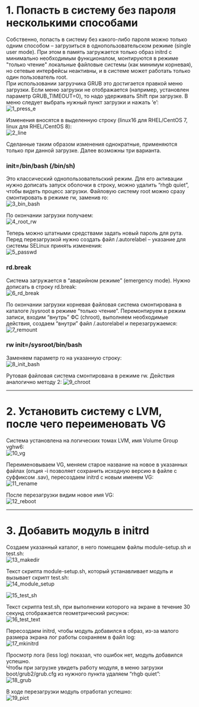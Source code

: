 # **1. Попасть в систему без пароля несколькими способами** #

Собственно, попасть в систему без какого-либо пароля можно только одним способом – загрузиться в однопользовательском режиме (single user mode). При этом в память загружается только образ initrd с минимально необходимым функционалом, монтируются в режиме "только чтение" локальные файловые системы (как минимум корневая), но сетевые интерфейсы неактивны, и в системе может работать только один пользователь root.  
При использовании загрузчика GRUB это достигается правкой меню загрузки. Если меню загрузки не отображается (например, установлен параметр GRUB_TIMEOUT=0), то надо удерживать Shift при загрузке. В меню следует выбрать нужный пункт загрузки и нажать ‘e’:  
![1_press_e](./img/1_press_e.png)


Изменения вносятся в выделенную строку (linux16 для RHEL/CentOS 7, linux для RHEL/CentOS 8):  
![2_line](./img/2_line.png)


Сделанные таким образом изменения однократные, применяются только при данной загрузке. Далее возможны три варианта.
  
  
  
### **init=/bin/bash (/bin/sh)** ###
Это классический однопользовательский режим. Для его активации нужно дописать запуск оболочки в строку, можно удалить “rhgb quiet”, чтобы видеть процесс загрузки. Файловую систему root можно сразу смонтировать в режиме rw, заменив ro:  
![3_bin_bash](./img/3_bin_bash.png)


По окончании загрузки получаем:  
![4_root_rw](./img/4_root_rw.png)


Теперь можно штатными средствами задать новый пароль для рута. Перед перезагрузкой нужно создать файл /.autorelabel – указание для системы SELinux принять изменения:  
![5_passwd](./img/5_passwd.png)
  
  
  
### **rd.break** ###
Система загружается в “аварийном режиме” (emergency mode). Нужно дописать в строку rd.break:  
![6_rd_break](./img/6_rd_break.png)


По окончании загрузки корневая файловая система смонтирована в каталоге /sysroot в режиме “только чтение”. Перемонтируем в режим записи, входим “внутрь” ФС (chroot), выполняем необходимые действия, создаем “внутри” файл /.autorelabel и перезагружаемся:  
![7_remount](./img/7_remount.png)



### **rw init=/sysroot/bin/bash** ###
Заменяем параметр ro на указанную строку:  
![8_init_bash](./img/8_init_bash.png)


Рутовая файловая система смонтирована в режиме rw. Действия аналогично методу 2:
![9_chroot](./img/9_chroot.png)
  
  
-----
  
  
# **2. Установить систему с LVM, после чего переименовать VG** #

Система установлена на логических томах LVM, имя Volume Group vghw6:  
![10_vg](./img/10_vg.png)


Переименовываем VG, меняем старое название на новое в указанных файлах (опция -i позволяет сохранить исходную версию в файле с суффиксом .sav), пересоздаем initrd с новым именем VG:  
![11_rename](./img/11_rename.png)


После перезагрузки видим новое имя VG:  
![12_reboot](./img/12_reboot.png)
  
  
-----
  
  
# **3. Добавить модуль в initrd** #

Создаем указанный каталог, в него помещаем файлы module-setup.sh и test.sh:  
![13_makedir](./img/13_makedir.png)


Текст скрипта module-setup.sh, который устанавливает модуль и вызывает скрипт test.sh:  
![14_module_setup](./img/14_module_setup.png)


![15_test_sh](./img/15_test_sh.png)


Текст скрипта test.sh, при выполнении которого на экране в течение 30 секунд отображается геометрический рисунок:  
![16_test_text](./img/16_test_text.png)


Пересоздаем initrd, чтобы модуль добавился в образ, из-за малого размера экрана лог работы сохраняем в файл log:  
![17_mkinitrd](./img/17_mkinitrd.png)


Просмотр лога (less log) показал, что ошибок нет, модуль добавился успешно.  
Чтобы при загрузке увидеть работу модуля, в меню загрузки boot/grub2/grub.cfg из нужного пункта удаляем “rhgb quiet”:  
![18_grub](./img/18_grub.png)


В ходе перезагрузки модуль отработал успешно:  
![19_pict](./img/19_pict.png)

